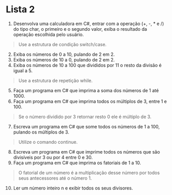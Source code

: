 # Lista 2

1. Desenvolva uma calculadora em C#, entrar com a operação (+, -, * e /) do tipo char, 
o primeiro e o segundo valor, exiba o resultado da operação escolhida pelo usuário.
  > Use a estrutura de condição switch/case.
2. Exiba os números de 0 a 10, pulando de 2 em 2.
3. Exiba os números de 10 a 0, pulando de 2 em 2.
4. Exiba os números de 10 a 100 que divididos por 11 o resto da divisão é igual a 5.
  > Use a estrutura de repetição while.
5. Faça um programa em C# que imprima a soma dos números de 1 até 1000.
6. Faça um programa em C# que imprima todos os múltiplos de 3, entre 1 e 100.
  > Se o número dividido por 3 retornar resto 0 ele é múltiplo de 3.
7. Escreva um programa em C# que some todos os números de 1 a 100, pulando os múltiplos de 3.
  > Utilize o comando continue.
8. Escreva um programa em C# que imprime todos os números que são divisíveis por 3 ou por 4 entre 0 e 30.
9. Faça um programa em C# que imprima os fatoriais de 1 a 10.
  > O fatorial de um número é a multiplicação desse número por todos seus antecessores até o número 1.
10. Ler um número inteiro n e exibir todos os seus divisores.
